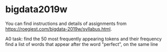 # bigdata2019w
You can find instructions and details of assignments from https://roegiest.com/bigdata-2019w/syllabus.html.

A0 task: find the 50 most frequently appearing tokens and their frequency
         find a list of words that appear after the word "perfect", on the same line
